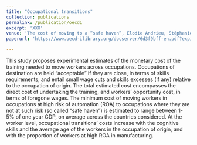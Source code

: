 ```yaml
---
title: "Occupational transitions"
collection: publications
permalink: /publication/oecd1
excerpt: 'XXX'
venue: 'The cost of moving to a “safe haven”, Elodie Andrieu, Stéphanie Jamet, Luca Marcolin and Mariagrazia Squicciarini, OECD Publishing, https://doi.org/10.1787/6d3f9bff-en '
paperurl: 'https://www.oecd-ilibrary.org/docserver/6d3f9bff-en.pdf?expires=1569185084&id=id&accname=guest&checksum=1C4B36F70CBD8EBAC1F3CD012EDA4C5D'

---
```

This study proposes experimental estimates of the monetary cost of the training needed to move workers across occupations. Occupations of destination are held “acceptable” if they are close, in terms of skills requirements, and entail small wage cuts and skills excesses (if any) relative to the occupation of origin.
The total estimated cost encompasses the direct cost of undertaking the training, and workers’ opportunity cost, in terms of foregone wages. The minimum cost of moving workers in occupations at high risk of automation (ROA) to occupations where they are not at such risk (so called “safe haven”) is estimated to range between 1-5% of one year GDP, on average across the countries considered.
At the worker level, occupational transitions’ costs increase with the cognitive skills and the average age of the workers in the occupation of origin, and with the proportion of workers at high ROA in manufacturing.
